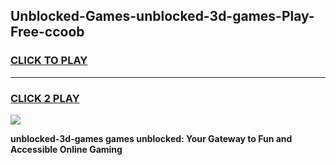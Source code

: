 
## Unblocked-Games-unblocked-3d-games-Play-Free-ccoob
<h3>
<a href="https://premium76.site?title=unblocked-3d-games&ref=15A">CLICK TO PLAY</a></h3>
<hr>

<h3>
<a href="https://premium76.site?title=unblocked-3d-games&ref=15A">CLICK 2 PLAY</a>
  
</h3>

<a href="https://premium76.site?title=unblocked-3d-games&ref=15A"><img src="https://clearcache.store/games.png"></a>


**unblocked-3d-games games unblocked: Your Gateway to Fun and Accessible Online Gaming**
